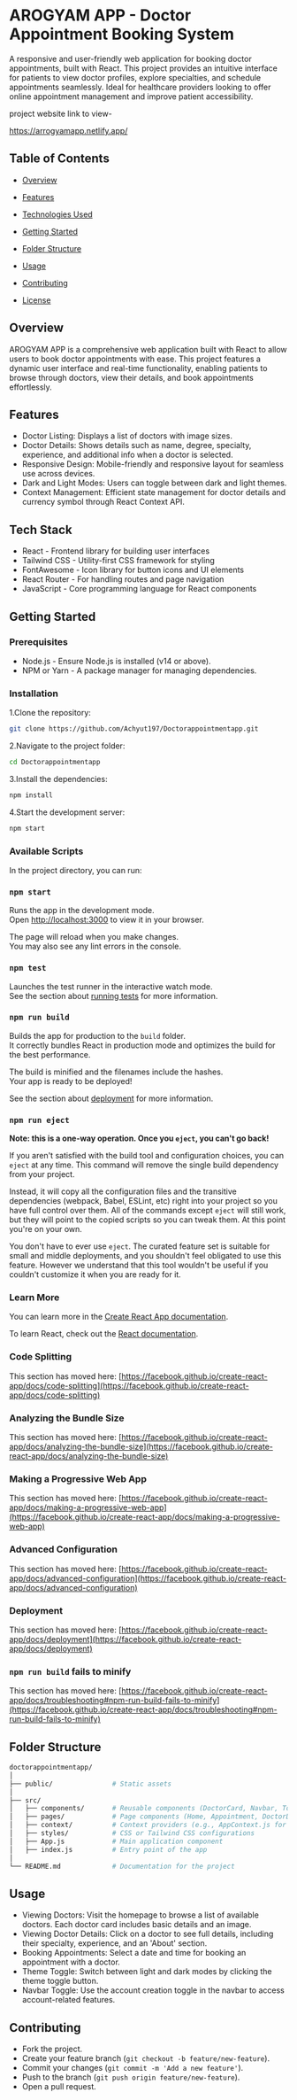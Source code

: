 
# AROGYAM APP - Doctor Appointment Booking System

A responsive and user-friendly web application for booking doctor appointments, built with React. This project provides an intuitive interface for patients to view doctor profiles, explore specialties, and schedule appointments seamlessly. Ideal for healthcare providers looking to offer online appointment management and improve patient accessibility.



project website link to view-

https://arrogyamapp.netlify.app/
## Table of Contents

 - [Overview](https://awesomeopensource.com/project/elangosundar/awesome-README-templates)
 - [Features](https://github.com/matiassingers/awesome-readme)
 - [Technologies Used](https://bulldogjob.com/news/449-how-to-write-a-good-readme-for-your-github-project)

- [Getting Started](https://bulldogjob.com/news/449-how-to-write-a-good-readme-for-your-github-project)

- [Folder Structure](https://bulldogjob.com/news/449-how-to-write-a-good-readme-for-your-github-project)

- [Usage](https://bulldogjob.com/news/449-how-to-write-a-good-readme-for-your-github-project)

- [Contributing](https://bulldogjob.com/news/449-how-to-write-a-good-readme-for-your-github-project)

- [License](https://bulldogjob.com/news/449-how-to-write-a-good-readme-for-your-github-project)
## Overview

AROGYAM APP is a comprehensive web application built with React to allow users to book doctor appointments with ease. This project features a dynamic user interface and real-time functionality, enabling patients to browse through doctors, view their details, and book appointments effortlessly.
## Features


- Doctor Listing: Displays a list of doctors with image sizes.
- Doctor Details: Shows details such as name, degree, specialty, experience, and additional info when a doctor is selected.
- Responsive Design: Mobile-friendly and responsive layout for seamless use across devices.
- Dark and Light Modes: Users can toggle between dark and light themes.
- Context Management: Efficient state management for doctor details and currency symbol through React Context API.
## Tech Stack

- React - Frontend library for building user interfaces
- Tailwind CSS - Utility-first CSS framework for styling
- FontAwesome - Icon library for button icons and UI elements
- React Router - For handling routes and page navigation
- JavaScript - Core programming language for React components

## Getting Started

### Prerequisites

- Node.js - Ensure Node.js is installed (v14 or above).
- NPM or Yarn - A package manager for managing dependencies.

### Installation

1.Clone the repository:

```bash
git clone https://github.com/Achyut197/Doctorappointmentapp.git
```
2.Navigate to the project folder:
```bash
cd Doctorappointmentapp
```
3.Install the dependencies:

```bash
npm install
```
4.Start the development server:

```bash
npm start
```


### Available Scripts

In the project directory, you can run:

### `npm start`

Runs the app in the development mode.\
Open [http://localhost:3000](http://localhost:3000) to view it in your browser.

The page will reload when you make changes.\
You may also see any lint errors in the console.

### `npm test`

Launches the test runner in the interactive watch mode.\
See the section about [running tests](https://facebook.github.io/create-react-app/docs/running-tests) for more information.

### `npm run build`

Builds the app for production to the `build` folder.\
It correctly bundles React in production mode and optimizes the build for the best performance.

The build is minified and the filenames include the hashes.\
Your app is ready to be deployed!

See the section about [deployment](https://facebook.github.io/create-react-app/docs/deployment) for more information.

### `npm run eject`

**Note: this is a one-way operation. Once you `eject`, you can't go back!**

If you aren't satisfied with the build tool and configuration choices, you can `eject` at any time. This command will remove the single build dependency from your project.

Instead, it will copy all the configuration files and the transitive dependencies (webpack, Babel, ESLint, etc) right into your project so you have full control over them. All of the commands except `eject` will still work, but they will point to the copied scripts so you can tweak them. At this point you're on your own.

You don't have to ever use `eject`. The curated feature set is suitable for small and middle deployments, and you shouldn't feel obligated to use this feature. However we understand that this tool wouldn't be useful if you couldn't customize it when you are ready for it.

### Learn More

You can learn more in the [Create React App documentation](https://facebook.github.io/create-react-app/docs/getting-started).

To learn React, check out the [React documentation](https://reactjs.org/).

### Code Splitting

This section has moved here: [https://facebook.github.io/create-react-app/docs/code-splitting](https://facebook.github.io/create-react-app/docs/code-splitting)

### Analyzing the Bundle Size

This section has moved here: [https://facebook.github.io/create-react-app/docs/analyzing-the-bundle-size](https://facebook.github.io/create-react-app/docs/analyzing-the-bundle-size)

### Making a Progressive Web App

This section has moved here: [https://facebook.github.io/create-react-app/docs/making-a-progressive-web-app](https://facebook.github.io/create-react-app/docs/making-a-progressive-web-app)

### Advanced Configuration

This section has moved here: [https://facebook.github.io/create-react-app/docs/advanced-configuration](https://facebook.github.io/create-react-app/docs/advanced-configuration)

### Deployment

This section has moved here: [https://facebook.github.io/create-react-app/docs/deployment](https://facebook.github.io/create-react-app/docs/deployment)

### `npm run build` fails to minify

This section has moved here: [https://facebook.github.io/create-react-app/docs/troubleshooting#npm-run-build-fails-to-minify](https://facebook.github.io/create-react-app/docs/troubleshooting#npm-run-build-fails-to-minify)

## Folder Structure
```bash
doctorappointmentapp/
│
├── public/               # Static assets
│
├── src/
│   ├── components/       # Reusable components (DoctorCard, Navbar, TopDoctor,Banner,Footer,Header,Servicelist,TopDoctor,Nabbar.css etc.)
│   ├── pages/            # Page components (Home, Appointment, DoctorDetails,About,Contact,Doctor,Login,Myappointment,profile etc.)
│   ├── context/          # Context providers (e.g., AppContext.js for doctordetails and currencySymbol)
│   ├── styles/           # CSS or Tailwind CSS configurations
│   ├── App.js            # Main application component
│   ├── index.js          # Entry point of the app
│
└── README.md             # Documentation for the project
```
## Usage

- Viewing Doctors: Visit the homepage to browse a list of available doctors. Each doctor card includes basic details and an image.
- Viewing Doctor Details: Click on a doctor to see full details, including their specialty, experience, and an 'About' section.
- Booking Appointments: Select a date and time for booking an appointment with a doctor.
- Theme Toggle: Switch between light and dark modes by clicking the theme toggle button.
- Navbar Toggle: Use the account creation toggle in the navbar to access account-related features.

## Contributing

- Fork the project.
- Create your feature branch (`git checkout -b feature/new-feature`).
- Commit your changes (`git commit -m 'Add a new feature'`).
- Push to the branch (`git push origin feature/new-feature`).
- Open a pull request.